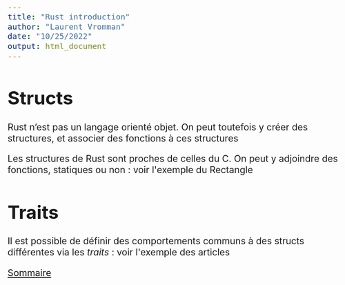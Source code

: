 ```yaml
---
title: "Rust introduction"
author: "Laurent Vromman"
date: "10/25/2022"
output: html_document
---
```


<style type="text/css">
  body{
  font-size: 16pt;
}
</style>

# Structs

Rust n’est pas un langage orienté objet.
On peut toutefois y créer des structures, et associer des fonctions à ces structures

Les structures de Rust sont proches de celles du C. On peut y adjoindre des fonctions, statiques ou non : voir l'exemple du Rectangle

# Traits

Il est possible de définir des comportements communs à des structs différentes via les *traits* : voir l'exemple des articles

[Sommaire]


  [Sommaire]: ../../Readme.md
